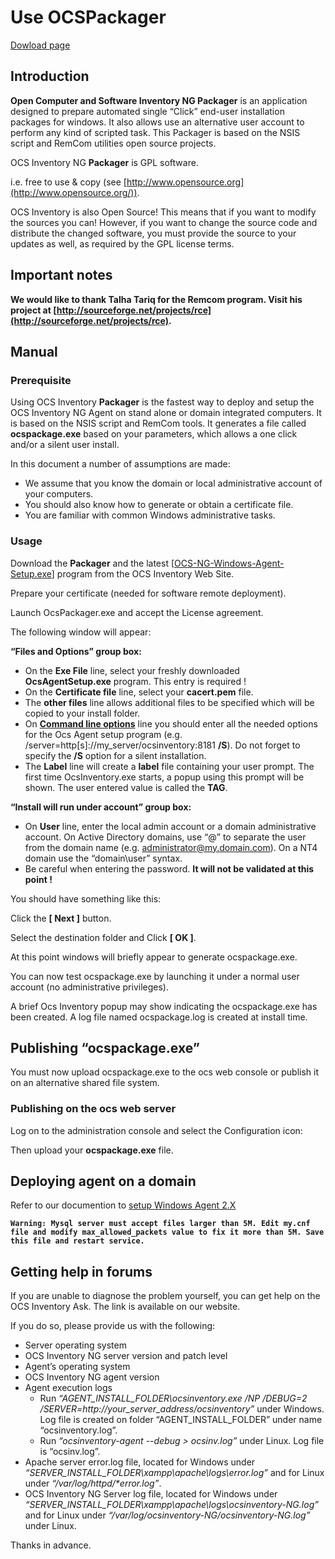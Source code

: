 # Use OCSPackager

[Dowload page](http://www.ocsinventory-ng.org/en/download-en/)

## Introduction

**Open Computer and Software Inventory NG Packager** is an application designed to prepare automated
single “Click” end-user installation packages for windows. It also allows use an alternative user
account to perform any kind of scripted task. This Packager is based on the NSIS script and RemCom
utilities open source projects.

OCS Inventory NG **Packager** is GPL software.

i.e. free to use & copy (see [http://www.opensource.org](http://www.opensource.org/)).

OCS Inventory is also Open Source! This means that if you want to modify the sources you can! However,
if you want to change the source code and distribute the changed software, you must provide the source
to your updates as well, as required by the GPL license terms.

## Important notes

**We would like to thank Talha Tariq for the Remcom program. Visit his project at
[http://sourceforge.net/projects/rce](http://sourceforge.net/projects/rce).**

## Manual

### **Prerequisite**

Using OCS Inventory **Packager** is the fastest way to deploy and setup the OCS Inventory NG Agent
on stand alone or domain integrated computers. It is based on the NSIS script and RemCom tools.
It generates a file called **ocspackage.exe** based on your parameters, which allows a one click and/or
a silent user install.

In this document a number of assumptions are made:

* We assume that you know the domain or local administrative account of your computers.
* You should also know how to generate or obtain a certificate file.
* You are familiar with common Windows administrative tasks.

### **Usage**

Download the **Packager** and the latest
[[OCS-NG-Windows-Agent-Setup.exe](http://www.ocsinventory-ng.org/en/#download-en)]
program from the OCS Inventory Web Site.

Prepare your certificate (needed for software remote deployment).

Launch OcsPackager.exe and accept the License agreement.

The following window will appear:


**“Files and Options” group box:**

* On the **Exe File** line, select your freshly downloaded **OcsAgentSetup.exe** program.
This entry is required !
* On the **Certificate file** line, select your **cacert.pem** file.
* The **other files** line allows additional files to be specified which will be copied to your install folder.
* On **[Command line options](../../english/06.OCS-Tools/OCS-Inventory-NG-Agent-Deployement-Tool.md#windows-command-line-options)** line you should enter all the needed options for the Ocs Agent setup
program (e.g. /server=http[s]://my_server/ocsinventory:8181 **/S**). Do not forget to specify the
**/S** option for a silent installation.
* The **Label** line will create a **label** file containing your user prompt. The first time
OcsInventory.exe starts, a popup using this prompt will be shown. The user entered value is called the **TAG**.

**“Install will run under account” group box:**

* On **User** line, enter the local admin account or a domain administrative account. On Active Directory
domains, use “@” to separate the user from the domain name (e.g. administrator@my.domain.com).
On a NT4 domain use the “domain\user” syntax.
* Be careful when entering the password. **It will not be validated at this point !**

You should have something like this:


Click the **[ Next ]** button.


Select the destination folder and Click **[ OK ]**.

At this point windows will briefly appear to generate ocspackage.exe.

You can now test ocspackage.exe by launching it under a normal user account
(no administrative privileges).

A brief Ocs Inventory popup may show indicating the ocspackage.exe has been created.
A log file named ocspackage.log is created at install time.

## Publishing “ocspackage.exe”

You must now upload ocspackage.exe to the ocs web console or publish it on an alternative shared file system.

### **Publishing on the ocs web server**

Log on to the administration console and select the Configuration icon:

Then upload your **ocspackage.exe** file.

## Deploying agent on a domain

Refer to our documention to [setup Windows Agent 2.X](../../02.Basic-documentation/Setting-up-the-Windows-Agent-2.x-on-client-computers.md)

**`Warning: Mysql server must accept files larger than 5M. Edit my.cnf file and modify
max_allowed_packets value to fix it more than 5M. Save this file and restart service.`**

## Getting help in forums

If you are unable to diagnose the problem yourself, you can get help on the OCS Inventory Ask. The link is available on our website.

If you do so, please provide us with the following:

* Server operating system
* OCS Inventory NG server version and patch level
* Agent’s operating system
* OCS Inventory NG agent version
* Agent execution logs
    * Run _“AGENT_INSTALL_FOLDER\ocsinventory.exe /NP /DEBUG=2 /SERVER=http://your_server_address/ocsinventory”_
     under Windows. Log file is created on folder “AGENT_INSTALL_FOLDER” under name “ocsinventory.log”.
    * Run _“ocsinventory-agent --debug > ocsinv.log”_ under Linux. Log file is “ocsinv.log”.
* Apache server error.log file, located for Windows under _“SERVER_INSTALL_FOLDER\xampp\apache\logs\error.log”_
and for Linux under _“/var/log/httpd/*error.log”_.
* OCS Inventory NG Server log file, located for Windows under
_“SERVER_INSTALL_FOLDER\xampp\apache\logs\ocsinventory-NG.log”_ and for Linux under
_“/var/log/ocsinventory-NG/ocsinventory-NG.log”_ under Linux.

Thanks in advance.
